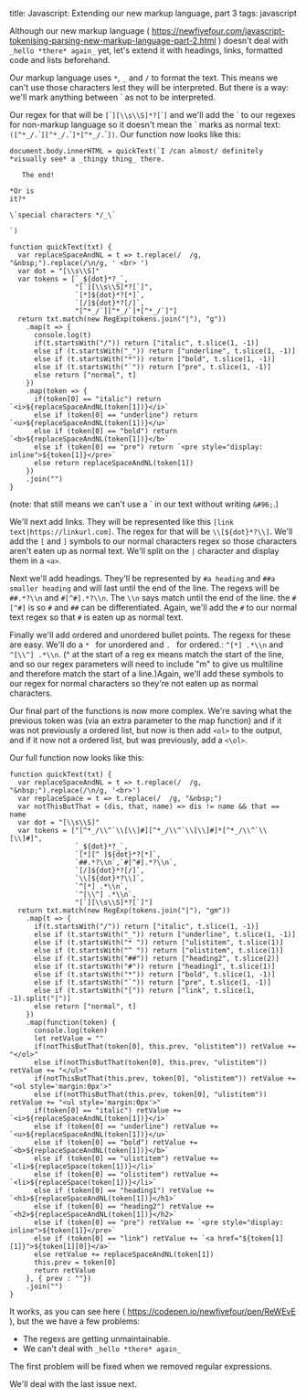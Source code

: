 title: Javascript: Extending our new markup language, part 3
tags: javascript

Although our new markup language ( https://newfivefour.com/javascript-tokenising-parsing-new-markup-language-part-2.html ) doesn't deal with `_hello *there* again_` yet,  let's extend it with headings, links, formatted code and lists beforehand.

Our markup language uses `*`, `_` and `/` to format the text. This means we can't use those characters lest they will be interpreted. But there is a way: we'll mark anything between &#96; as not to be interpreted.

Our regex for that will be `[`&#96;`][\\s\\S]*?[`&#96;`]` and we'll add the &#96; to our regexes for non-markup language so it doesn't mean the &#96; marks as normal text: `([^*_/.`&#96;`][^*_/.`&#96;`]*[^*_/.`&#96;`])`. Our function now looks like this:

```
document.body.innerHTML = quickText(`I /can almost/ definitely *visually see* a _thingy thing_ there.

   The end!

*Or is
it?*

\`special characters */_\`

`)

function quickText(txt) {
  var replaceSpaceAndNL = t => t.replace(/  /g, "&nbsp;").replace(/\n/g, ' <br> ')
  var dot = "[\\s\\S]"
  var tokens = [`_${dot}*?_`, 
                "[`][\\s\\S]*?[`]",
                `[*]${dot}*?[*]`, 
                `[/]${dot}*?[/]`, 
                "[^*_/`][^*_/`]*[^*_/`]"]
  return txt.match(new RegExp(tokens.join("|"), "g"))
    .map(t => {
      console.log(t)
      if(t.startsWith("/")) return ["italic", t.slice(1, -1)]
      else if (t.startsWith("_")) return ["underline", t.slice(1, -1)]
      else if (t.startsWith("*")) return ["bold", t.slice(1, -1)]
      else if (t.startsWith("`")) return ["pre", t.slice(1, -1)]
      else return ["normal", t]
    })
    .map(token => {
      if(token[0] == "italic") return `<i>${replaceSpaceAndNL(token[1])}</i>`
      else if (token[0] == "underline") return `<u>${replaceSpaceAndNL(token[1])}</u>`
      else if (token[0] == "bold") return `<b>${replaceSpaceAndNL(token[1])}</b>`
      else if (token[0] == "pre") return `<pre style="display: inline">${token[1]}</pre>`
      else return replaceSpaceAndNL(token[1])
    })
    .join("")
}
```

(note: that still means we can't use a &#96; in our text without writing `&#96;`.)

We'll next add links. They will be represented like this `[link text|https://linkurl.com]`. The regex for that will be `\\[${dot}*?\\]`. We'll add the `[` and `]` symbols to our normal characters regex so those characters aren't eaten up as normal text. We'll split on the `|` character and display them in a `<a>`.

Next we'll add headings. They'll be represented by `#a heading` and `##a smaller heading` and will last until the end of the line. The regexs will be `##.*?\\n` and `#[^#].*?\\n`. The `\\n` says match until the end of the line. the `#[^#]` is so `#` and `##` can be differentiated. Again, we'll add the `#` to our normal text regex so that `#` is eaten up as normal text.

Finally we'll add ordered and unordered bullet points. The regexs for these are easy. We'll do a `* ` for unordered and `. ` for ordered.: `^[*] .*\\n` and `^[\\^] .*\\n`. (^ at the start of a reg ex means match the start of the line, and so our regex parameters will need to include "m" to give us multiline and therefore match the start of a line.)Again, we'll add these symbols to our regex for normal characters so they're not eaten up as normal characters. 

Our final part of the functions is now more complex. We're saving what the previous token was (via an extra parameter to the map function) and if it was not previously a ordered list, but now is then add `<ol>` to the output, and if it now not a ordered list, but was previously, add a `<\ol>`.

Our full function now looks like this:

```
function quickText(txt) {
  var replaceSpaceAndNL = t => t.replace(/  /g, "&nbsp;").replace(/\n/g, '<br>')
  var replaceSpace = t => t.replace(/  /g, "&nbsp;")
  var notThisButThat = (dis, that, name) => dis != name && that == name
  var dot = "[\\s\\S]"
  var tokens = ["[^*_/\\^`\\[\\]#][^*_/\\^`\\[\\]#]*[^*_/\\^`\\[\\]#]", 
                `_${dot}*?_`,
                `[*][^ ]${dot}*?[*]`,
                `##.*?\\n`,`#[^#].*?\\n`,
                `[/]${dot}*?[/]`,
                `\\[${dot}*?\\]`,
                `^[*] .*\\n`,
                `^[\\^] .*\\n`,
                "[`][\\s\\S]*?[`]"]
  return txt.match(new RegExp(tokens.join("|"), "gm"))
    .map(t => {
      if(t.startsWith("/")) return ["italic", t.slice(1, -1)]
      else if (t.startsWith("_")) return ["underline", t.slice(1, -1)]
      else if (t.startsWith("* ")) return ["ulistitem", t.slice(1)]
      else if (t.startsWith("^ ")) return ["olistitem", t.slice(1)]
      else if (t.startsWith("##")) return ["heading2", t.slice(2)]
      else if (t.startsWith("#")) return ["heading1", t.slice(1)]
      else if (t.startsWith("*")) return ["bold", t.slice(1, -1)]
      else if (t.startsWith("`")) return ["pre", t.slice(1, -1)]
      else if (t.startsWith("[")) return ["link", t.slice(1, -1).split("|")]
      else return ["normal", t]
    })
    .map(function(token) {
      console.log(token)
      let retValue = ""
      if(notThisButThat(token[0], this.prev, "olistitem")) retValue += "</ol>"
      else if(notThisButThat(token[0], this.prev, "ulistitem")) retValue += "</ul>"
      if(notThisButThat(this.prev, token[0], "olistitem")) retValue += "<ol style='margin:0px'>"
      else if(notThisButThat(this.prev, token[0], "ulistitem")) retValue += "<ul style='margin:0px'>"      
      if(token[0] == "italic") retValue += `<i>${replaceSpaceAndNL(token[1])}</i>`
      else if (token[0] == "underline") retValue += `<u>${replaceSpaceAndNL(token[1])}</u>`
      else if (token[0] == "bold") retValue += `<b>${replaceSpaceAndNL(token[1])}</b>`
      else if (token[0] == "ulistitem") retValue += `<li>${replaceSpace(token[1])}</li>`
      else if (token[0] == "olistitem") retValue += `<li>${replaceSpace(token[1])}</li>`
      else if (token[0] == "heading1") retValue += `<h1>${replaceSpaceAndNL(token[1])}</h1>`
      else if (token[0] == "heading2") retValue += `<h2>${replaceSpaceAndNL(token[1])}</h2>`
      else if (token[0] == "pre") retValue += `<pre style="display: inline">${token[1]}</pre>`
      else if (token[0] == "link") retValue += `<a href="${token[1][1]}">${token[1][0]}</a>`
      else retValue += replaceSpaceAndNL(token[1])
      this.prev = token[0]
      return retValue
    }, { prev : ""})
    .join("")
}
```

It works, as you can see here ( https://codepen.io/newfivefour/pen/ReWEvE ), but the we have a few problems:

* The regexs are getting unmaintainable. 
* We can't deal with `_hello *there* again_`

The first problem will be fixed when we removed regular expressions.

We'll deal with the last issue next.
